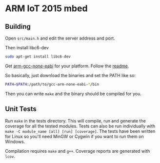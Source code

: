 ARM IoT 2015 mbed
========================

## Building

Open `src/main.h` and edit the server address and port.

Then install libc6-dev

```bash
sudo apt-get install libc6-dev
```

Get [arm-gcc-none-eabi](https://launchpad.net/gcc-arm-embedded) for your platform. Follow the [readme](https://launchpadlibrarian.net/200699979/readme.txt).

So basically, just download the binaries and set the PATH like so:

```bash
PATH=$PATH:/path/to/gcc-arm-none-eabi-*/bin
```

Then you can write `make` and the binary should be compiled for you.

## Unit Tests

Run `make` in the tests directory. This will compile, run and generate the coverage for all the tested modules. Tests can also be run individually with `make -C module_name [all] [run] [coverage]`. The tests have been written for Linux so you'll need MinGW or Cygwin if you want to run them on Windows. 

Compilation requires `make` and `g++`. Coverage reports are generated with `lcov`.
